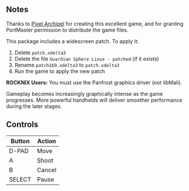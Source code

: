 ## Notes

Thanks to [Pixel Archipel](https://pixel-boy.itch.io/) for creating this excellent game, and for granting PortMaster permission to distribute the game files.

This package includes a widescreen patch. To apply it:

1. Delete `patch.xdelta3`
2. Delete the file `Guardian Sphere Linux - patched` (if it exists)
3. Rename `patch169.xdelta3` to `patch.xdelta3`
4. Run the game to apply the new patch

**ROCKNIX Users:** You must use the Panfrost graphics driver (not libMali).

Gameplay becomes increasingly graphically intense as the game progresses. More powerful handhelds will deliver smoother performance during the later stages.


## Controls

| Button | Action |
| ------ | ------ |
| D-PAD  | Move   |
| A      | Shoot  |
| B      | Cancel |
| SELECT | Pause  |
